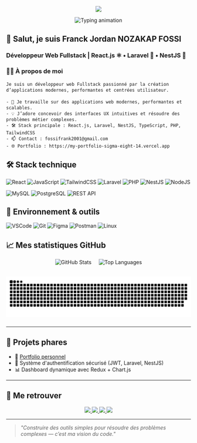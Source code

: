 <p align="center">
  <img align="center"  src="https://media.giphy.com/media/qgQUggAC3Pfv687qPC/giphy.gif" width="300" />
</p>
<p align="center">
  <img src="https://readme-typing-svg.demolab.com?font=Fira+Code&size=22&pause=1000&center=true&vCenter=true&width=800&lines=Crafting+beautiful+UIs+with+React.js;Building+robust+APIs+with+Laravel+%26+NestJS;Designing+scalable+web+apps+with+passion;Always+learning%2C+always+improving" alt="Typing animation" />
</p>

## 👋 Salut, je suis Franck Jordan NOZAKAP FOSSI
### Développeur Web Fullstack | React.js ⚛️ • Laravel 🐘 • NestJS 🚀

### 👨‍💻 À propos de moi
```
Je suis un développeur web Fullstack passionné par la création d’applications modernes, performantes et centrées utilisateur.

- 🔭 Je travaille sur des applications web modernes, performantes et scalables.  
- 💡 J’adore concevoir des interfaces UX intuitives et résoudre des problèmes métier complexes.  
- 🛠️ Stack principale : React.js, Laravel, NestJS, TypeScript, PHP, TailwindCSS  
- 📫 Contact : fossifrank2001@gmail.com  
- 🌐 Portfolio : https://my-portfolio-sigma-eight-14.vercel.app
```

## 🛠️ Stack technique
![React](https://img.shields.io/badge/React-20232A?style=for-the-badge&logo=react&logoColor=61DAFB)
![JavaScript](https://img.shields.io/badge/JavaScript-F7DF1E?style=for-the-badge&logo=javascript&logoColor=000)
![TailwindCSS](https://img.shields.io/badge/TailwindCSS-0f172a?style=for-the-badge&logo=tailwind-css&logoColor=38B2AC)
![Laravel](https://img.shields.io/badge/Laravel-F55247?style=for-the-badge&logo=laravel&logoColor=white)
![PHP](https://img.shields.io/badge/PHP-8892BE?style=for-the-badge&logo=php&logoColor=white)
![NestJS](https://img.shields.io/badge/NestJS-E0234E?style=for-the-badge&logo=nestjs&logoColor=white)
![NodeJS](https://img.shields.io/badge/Node.js-2C8EBB?style=for-the-badge&logo=node.js&logoColor=white)

![MySQL](https://img.shields.io/badge/MySQL-4479A1?style=for-the-badge&logo=mysql&logoColor=white)
![PostgreSQL](https://img.shields.io/badge/PostgreSQL-316192?style=for-the-badge&logo=postgresql&logoColor=white)
![REST API](https://img.shields.io/badge/REST_API-0d1117?style=for-the-badge&logo=fastapi&logoColor=white)

## 🔧 Environnement & outils
![VSCode](https://img.shields.io/badge/VSCode-007ACC?style=for-the-badge&logo=visual-studio-code&logoColor=white)
![Git](https://img.shields.io/badge/Git-F05032?style=for-the-badge&logo=git&logoColor=white)
![Figma](https://img.shields.io/badge/Figma-000000?style=for-the-badge&logo=figma&logoColor=white)
![Postman](https://img.shields.io/badge/Postman-FF6C37?style=for-the-badge&logo=postman&logoColor=white)
![Linux](https://img.shields.io/badge/Linux-333333?style=for-the-badge&logo=linux&logoColor=FCC624)


## 📈 Mes statistiques GitHub

<div align="center" style="display: flex; justify-content: center; gap: 20px; flex-wrap: wrap;">
  <img src="https://github-readme-stats.vercel.app/api?username=fossifrank2001&show_icons=true&theme=tokyonight&count_private=true" alt="GitHub Stats" />
  <img src="https://github-readme-stats.vercel.app/api/top-langs/?username=fossifrank2001&layout=compact&theme=tokyonight" alt="Top Languages" />
</div>
<br clear="both">
<p align="center">
  <img src="https://raw.githubusercontent.com/Platane/Platane/output/github-contribution-grid-snake.svg" alt="snake gif" />
</p>


###

---

## 📌 Projets phares

- 🎯 [Portfolio personnel](https://my-portfolio-sigma-eight-14.vercel.app/)
- 🔐 Système d'authentification sécurisé (JWT, Laravel, NestJS)
- 📊 Dashboard dynamique avec Redux + Chart.js

---

## 🔗 Me retrouver

<p align="center">
  <a href="https://my-portfolio-sigma-eight-14.vercel.app/" target="_blank">
    <img src="https://img.shields.io/badge/Portfolio-0F172A?style=for-the-badge&logo=vercel&logoColor=white" />
  </a>
  <a href="https://github.com/fossifrank2001" target="_blank">
    <img src="https://img.shields.io/badge/GitHub-181717?style=for-the-badge&logo=github&logoColor=white" />
  </a>
  <a href="mailto:fossifrank2001@gmail.com">
    <img src="https://img.shields.io/badge/Email-D14836?style=for-the-badge&logo=gmail&logoColor=white" />
  </a>
  <a href="https://www.linkedin.com/in/frank-j-nozakap-fossi-549934246/" target="_blank">
    <img src="https://img.shields.io/badge/LinkedIn-0077B5?style=for-the-badge&logo=linkedin&logoColor=white" />
  </a>
</p>

---

> *"Construire des outils simples pour résoudre des problèmes complexes — c’est ma vision du code."*
